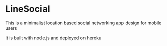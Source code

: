 # LineSocial
This is a minimalist location based social networking app design for mobile users

It is built with node.js and deployed on heroku
